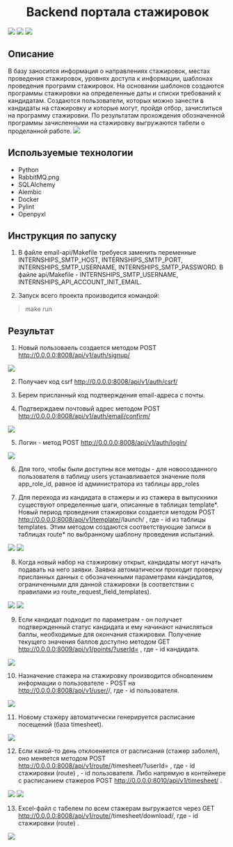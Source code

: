 <h1 align="center">Backend портала стажировок</h1>


  ![](https://github.com/katecapri/images-for-readme/blob/main/drf.png.png)  ![](https://github.com/katecapri/images-for-readme/blob/main/RabbitMQ.png)  ![](https://github.com/katecapri/images-for-readme/blob/main/docker.png)


##  Описание ##

В базу заносится информация о направлениях стажировок, местах проведения стажировок, уровнях доступа к информации, шаблонах проведения программ стажировок. На основании шаблонов создаются программы стажировки на определенные даты и списки требований к кандидатам. Создаются пользователи, которых можно занести в кандидаты на стажировку и которые могут, пройдя отбор, зачислиться на программу стажировки. По результатам прохождения обозначенной программы зачисленными на стажировку выгружаются табели о проделанной работе. 
![](https://github.com/katecapri/images-for-readme/blob/main/общая%20схема.png) 


##  Используемые технологии ##

- Python
- RabbitMQ.png
- SQLAlchemy
- Alembic
- Docker
- Pylint
- Openpyxl


##  Инструкция по запуску ##

1. В файле email-api/Makefile требуеся заменить переменные INTERNSHIPS_SMTP_HOST, INTERNSHIPS_SMTP_PORT, INTERNSHIPS_SMTP_USERNAME, INTERNSHIPS_SMTP_PASSWORD. В файле api/Makefile - INTERNSHIPS_SMTP_USERNAME, INTERNSHIPS_API_ACCOUNT_INIT_EMAIL.

2. Запуск всего проекта производится командой:

> make run


##  Результат ##

1. Новый пользоваель создается методом POST http://0.0.0.0:8008/api/v1/auth/signup/
   
![](https://github.com/katecapri/images-for-readme/blob/main/1signup.png)

2. Получаеv код csrf http://0.0.0.0:8008/api/v1/auth/csrf/

3. Берем присланный код подтверждения email-адреса с почты.

4. Подтверждаем почтовый адрес методом POST http://0.0.0.0:8008/api/v1/auth/email/confirm/
   
![](https://github.com/katecapri/images-for-readme/blob/main/4%20подтв%20емаил.png)

5. Логин - метод POST http://0.0.0.0:8008/api/v1/auth/login/
   
![](https://github.com/katecapri/images-for-readme/blob/main/5%20логин.png)

6. Для того, чтобы были доступны все методы - для новосозданного пользователя в таблицу users устанавливается значение поля app_role_id, равное id администратора из таблицы app_roles

7. Для перехода из кандидата в стажеры и из стажера в выпускники существуют определенные шаги, описанные в таблицах template*. Новый период проведения стажировки создается методом POST http://0.0.0.0:8008/api/v1/template/<uuid>/launch/ , где <uuid> - id из таблицы templates. Этим методом создаются соответствующие записи в таблицах route* по выбранному шаблону проведения испытаний.
   
![](https://github.com/katecapri/images-for-readme/blob/main/7.1.%20маршрут%20набор%20на%20стаж.png)
![](https://github.com/katecapri/images-for-readme/blob/main/7.2%20испытания%20на%20стажировке.png)

8. Когда новый набор на стажировку открыт, кандидаты могут начать подавать на него заявки. Заявка автоматически проходит проверку присланных данных с обозначенными параметрами кандидатов, ограниченными для данной стажировки (в соответствии с правилами из route_request_field_templates). 
   
![](https://github.com/katecapri/images-for-readme/blob/main/8%20создание%20заявки.png)
![](https://github.com/katecapri/images-for-readme/blob/main/8.2%20подтверждение%20заявки.png)

9. Если кандидат подходит по параметрам - он получает подтвержденный статус кандидата и ему начинают начисляться баллы, необходимые для окончания стажировки. Получение текущего значения баллов доступно методом GET http://0.0.0.0:8009/api/v1/points/?userId=<uuid> , где <uuid> - id кандидата. 
   
![](https://github.com/katecapri/images-for-readme/blob/main/9.%20баллы%20пользователя.png)

10. Назначение стажера на стажировку производится обновлением информации о пользователе - POST на http://0.0.0.0:8008/api/v1/user/<uuid>/, где <uuid> - id пользователя. 
   
![](https://github.com/katecapri/images-for-readme/blob/main/10.%20стажер%20на%20стажировку.png)

11. Новому стажеру автоматически генерируется расписание посещений (база timesheet). 
   
![](https://github.com/katecapri/images-for-readme/blob/main/11.%20расписание%20для%20стажера.png)

12. Если какой-то день отклоеняется от расписания (стажер заболел), оно меняется методом POST http://0.0.0.0:8008/api/v1/route/<uuid1>/timesheet/?userId=<uuid2> , где <uuid1> - id стажировки (route) , <uuid1> - id пользователя.
Либо напрямую в контейнере с расписанием стажеров POST http://0.0.0.0:8010/api/v1/timesheet/ .
   
![](https://github.com/katecapri/images-for-readme/blob/main/12.%20изменение%20расписания.png.jpg)
![](https://github.com/katecapri/images-for-readme/blob/main/12.1%20изменение%202.png)

13. Excel-файл с табелем по всем стажерам выгружается через GET http://0.0.0.0:8008/api/v1/route/<uuid>/timesheet/download/, где <uuid1> - id стажировки (route) .
   
![](https://github.com/katecapri/images-for-readme/blob/main/13.%20табель.png)
